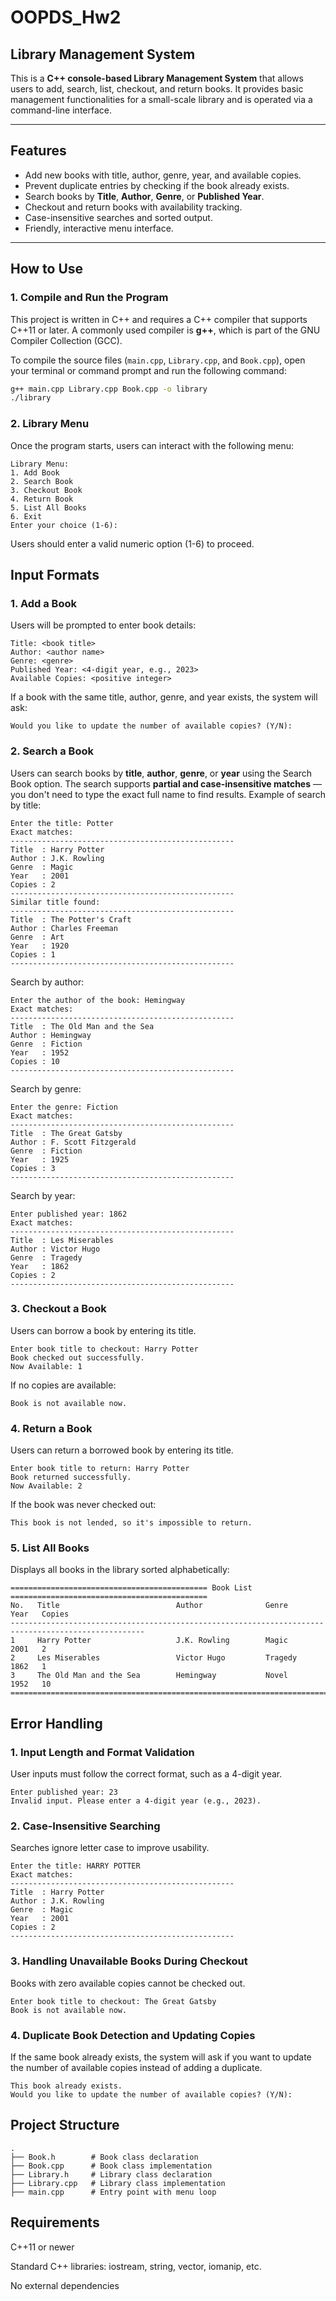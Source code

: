 # OOPDS_Hw2  
## Library Management System

This is a **C++ console-based Library Management System** that allows users to add, search, list, checkout, and return books. It provides basic management functionalities for a small-scale library and is operated via a command-line interface.

---

## Features

- Add new books with title, author, genre, year, and available copies.
- Prevent duplicate entries by checking if the book already exists.
- Search books by **Title**, **Author**, **Genre**, or **Published Year**.
- Checkout and return books with availability tracking.
- Case-insensitive searches and sorted output.
- Friendly, interactive menu interface.

---

## How to Use

### 1. Compile and Run the Program
This project is written in C++ and requires a C++ compiler that supports C++11 or later. A commonly used compiler is **g++**, which is part of the GNU Compiler Collection (GCC).

To compile the source files (`main.cpp`, `Library.cpp`, and `Book.cpp`), open your terminal or command prompt and run the following command:
```bash
g++ main.cpp Library.cpp Book.cpp -o library
./library
```
### 2. Library Menu
Once the program starts, users can interact with the following menu:
```plaintext
Library Menu:
1. Add Book
2. Search Book
3. Checkout Book
4. Return Book
5. List All Books
6. Exit
Enter your choice (1-6):
```
Users should enter a valid numeric option (1-6) to proceed.

## Input Formats
### 1. Add a Book
Users will be prompted to enter book details:

```plaintext
Title: <book title>
Author: <author name>
Genre: <genre>
Published Year: <4-digit year, e.g., 2023>
Available Copies: <positive integer>
```
If a book with the same title, author, genre, and year exists, the system will ask:

```plaintext
Would you like to update the number of available copies? (Y/N):
```
### 2. Search a Book
Users can search books by **title**, **author**, **genre**, or **year** using the Search Book option. The search supports **partial and case-insensitive matches** — you don't need to type the exact full name to find results.
Example of search by title:
```plaintext
Enter the title: Potter
Exact matches:
--------------------------------------------------
Title  : Harry Potter
Author : J.K. Rowling
Genre  : Magic
Year   : 2001
Copies : 2
--------------------------------------------------
Similar title found:
--------------------------------------------------
Title  : The Potter's Craft
Author : Charles Freeman
Genre  : Art
Year   : 1920
Copies : 1
--------------------------------------------------
```
Search by author:
```plaintext
Enter the author of the book: Hemingway
Exact matches:
--------------------------------------------------
Title  : The Old Man and the Sea
Author : Hemingway
Genre  : Fiction
Year   : 1952
Copies : 10
--------------------------------------------------
```
Search by genre:

```plaintext
Enter the genre: Fiction
Exact matches:
--------------------------------------------------
Title  : The Great Gatsby
Author : F. Scott Fitzgerald
Genre  : Fiction
Year   : 1925
Copies : 3
--------------------------------------------------
```
Search by year:

```plaintext
Enter published year: 1862
Exact matches:
--------------------------------------------------
Title  : Les Miserables
Author : Victor Hugo
Genre  : Tragedy
Year   : 1862
Copies : 2
--------------------------------------------------
```

### 3. Checkout a Book
Users can borrow a book by entering its title.

```plaintext
Enter book title to checkout: Harry Potter
Book checked out successfully.
Now Available: 1
```
If no copies are available:
```plaintext
Book is not available now.
```
### 4. Return a Book
Users can return a borrowed book by entering its title.
```plaintext
Enter book title to return: Harry Potter
Book returned successfully.
Now Available: 2
```
If the book was never checked out:
```plaintext
This book is not lended, so it's impossible to return.
```
### 5. List All Books
Displays all books in the library sorted alphabetically:

```plaintext
============================================ Book List ============================================
No.   Title                          Author              Genre             Year   Copies
----------------------------------------------------------------------------------------------------
1     Harry Potter                   J.K. Rowling        Magic             2001   2
2     Les Miserables                 Victor Hugo         Tragedy           1862   1
3     The Old Man and the Sea        Hemingway           Novel             1952   10
====================================================================================================
```
## Error Handling

### 1. Input Length and Format Validation
User inputs must follow the correct format, such as a 4-digit year.
```plaintext
Enter published year: 23
Invalid input. Please enter a 4-digit year (e.g., 2023).
```
### 2. Case-Insensitive Searching
Searches ignore letter case to improve usability.
```plaintext
Enter the title: HARRY POTTER
Exact matches:
--------------------------------------------------
Title  : Harry Potter
Author : J.K. Rowling
Genre  : Magic
Year   : 2001
Copies : 2
--------------------------------------------------
```

### 3. Handling Unavailable Books During Checkout
Books with zero available copies cannot be checked out.
```plaintext
Enter book title to checkout: The Great Gatsby
Book is not available now.
```
### 4. Duplicate Book Detection and Updating Copies
If the same book already exists, the system will ask if you want to update the number of available copies instead of adding a duplicate.
```plaintext
This book already exists.
Would you like to update the number of available copies? (Y/N):
```

## Project Structure
```plaintxt
.
├── Book.h        # Book class declaration
├── Book.cpp      # Book class implementation
├── Library.h     # Library class declaration
├── Library.cpp   # Library class implementation
├── main.cpp      # Entry point with menu loop
```
## Requirements
C++11 or newer

Standard C++ libraries: iostream, string, vector, iomanip, etc.

No external dependencies

